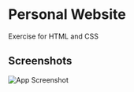 # Personal Website

Exercise for HTML and CSS

## Screenshots

![App Screenshot](https://res.cloudinary.com/drovood07/image/upload/v1624150876/Frontend/m1_personal_website.png)
